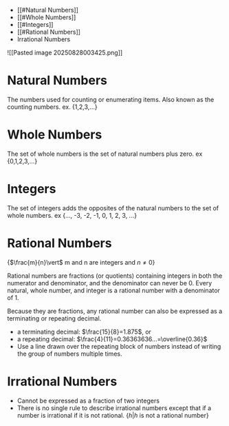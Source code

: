 - [[#Natural Numbers]]
- [[#Whole Numbers]]
- [[#Integers]]
- [[#Rational Numbers]]
- Irrational Numbers

![[Pasted image 20250828003425.png]]

# Natural Numbers

The numbers used for counting or enumerating items. Also known as the counting numbers.
ex. {1,2,3,...}

# Whole Numbers

The set of whole numbers is the set of natural numbers plus zero.
ex {0,1,2,3,...}

# Integers

The set of integers adds the opposites of the natural numbers to the set of whole numbers.
ex {..., -3, -2, -1, 0, 1, 2, 3, ...}

# Rational Numbers

{$\frac{m}{n}\vert$ m and n are integers and $n\neq 0$}

Rational numbers are fractions (or quotients) containing integers in both the numerator and denominator, and the denominator can never be 0. Every natural, whole number, and integer is a rational number with a denominator of 1.

Because they are fractions, any rational number can also be expressed as a terminating or repeating decimal.
- a terminating decimal: $\frac{15}{8}=1.875$, or
- a repeating decimal: $\frac{4}{11}=0.36363636...=\overline{0.36}$
- Use a line drawn over the repeating block of numbers instead of writing the group of numbers multiple times.

# Irrational Numbers
- Cannot be expressed as a fraction of two integers
- There is no single rule to describe irrational numbers except that if a number is irrational if it is not rational.
{${h}\vert{h}$ is not a rational number}